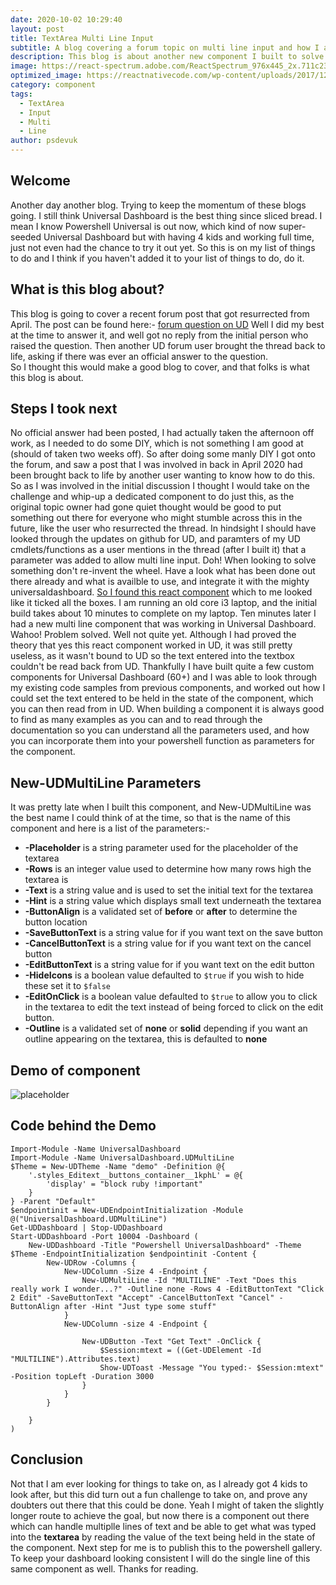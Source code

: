 ```yaml
---
date: 2020-10-02 10:29:40
layout: post
title: TextArea Multi Line Input
subtitle: A blog covering a forum topic on multi line input and how I approached answering it.
description: This blog is about another new component I built to solve an issue other users of Universal Dashboard presented. Which was how to get a multi line input text box.
image: https://react-spectrum.adobe.com/ReactSpectrum_976x445_2x.711c2311.png
optimized_image: https://reactnativecode.com/wp-content/uploads/2017/12/Gradient_TextInput_Thumb.png
category: component
tags:
  - TextArea
  - Input
  - Multi
  - Line
author: psdevuk
---
```


## Welcome
Another day another blog. Trying to keep the momentum of these blogs going. I still think Universal Dashboard is the best thing since sliced bread. I mean I know Powershell Universal is out now, which kind of now super-seeded Universal Dashboard but with having 4 kids and working full time, just not even had the chance to try it out yet.  So this is on my list of things to do and I think if you haven't added it to your list of things to do, do it. 


## What is this blog about?
This blog is going to cover a recent forum post that got resurrected from April. The post can be found here:- [forum question on UD](https://forums.universaldashboard.io/t/multiline-for-new-udtextbox/2651) 
Well I did my best at the time to answer it, and well got no reply from the initial person who raised the question. Then another UD forum user brought the thread back to life, asking if there was ever an official answer to the question.  
 So I thought this would make a good blog to cover, and that folks is what this blog is about.


## Steps I took next
No official answer had been posted, I had actually taken the afternoon off work, as I needed to do some DIY, which is not something I am good at (should of taken two weeks off). So after doing some manly DIY I got onto the forum, and saw a post that I was involved in back in April 2020 had been brought back to life by another user wanting to know how to do this. So as I was involved in the initial discussion I thought I would take on the challenge and whip-up a dedicated component to do just this, as the original topic owner had gone quiet thought would be good to put something out there for everyone who might stumble across this in the future, like the user who resurrected the thread. In hindsight I should have looked through the updates on github for UD, and paramters of my UD cmdlets/functions as a user mentions in the thread (after I built it) that a parameter was added to allow multi line input. 
  Doh!
 When looking to solve something don't re-invent the wheel.  Have a look what has been done out there already and what is availble to use, and integrate it with the mighty universaldashboard. [So I found this react component](https://alioguzhan.github.io/react-editext/) which to me looked like it ticked all the boxes.  I am running an old core i3 laptop, and the initial build takes about 10 minutes to complete on my laptop. Ten minutes later I had a new multi line component that was working in Universal Dashboard. Wahoo! Problem solved.  Well not quite yet. Although I had proved the theory that yes this react component worked in UD, it was still pretty useless, as it wasn't bound to UD so the text entered into the textbox couldn't be read back from UD.
  Thankfully I have built quite a few custom components for Universal Dashboard (60+) and I was able to look through my existing code samples from previous components, and worked out how I could set the text entered to be held in the state of the component, which you can then read from in UD. 
 When building a component it is always good to find as many examples as you can and to read through the documentation so you can understand all the parameters used, and how you can incorporate them into your powershell function as parameters for the component. 


## New-UDMultiLine Parameters
 It was pretty late when I built this component, and New-UDMultiLine was the best name I could think of at the time, so that is the name of this component and here is a list of the parameters:-
- **-Placeholder** is a string parameter used for the placeholder of the textarea
- **-Rows** is an integer value used to determine how many rows high the textarea is
- **-Text** is a string value and is used to set the initial text for the textarea
- **-Hint** is a string value which displays small text underneath the textarea
- **-ButtonAlign** is a validated set of **before** or **after** to determine the button location
- **-SaveButtonText** is a string value for if you want text on the save button
- **-CancelButtonText** is a string value for if you want text on the cancel button
- **-EditButtonText** is a string value for if you want text on the edit button
- **-HideIcons** is a boolean value defaulted to `$true` if you wish to hide these set it to `$false`
- **-EditOnClick** is a boolean value defaulted to `$true` to allow you to click in the textarea to edit the text instead of being forced to click on the edit button.
- **-Outline** is a validated set of **none** or **solid** depending if you want an outline appearing on the textarea, this is defaulted to **none**

## Demo of component

![placeholder](https://github.com/psDevUK/ud-flix/blob/master/assets/img/MultiLineFinal.gif?raw=true "Component Demo")

## Code behind the Demo

```
Import-Module -Name UniversalDashboard
Import-Module -Name UniversalDashboard.UDMultiLine
$Theme = New-UDTheme -Name "demo" -Definition @{
    '.styles_Editext__buttons_container__1kphL' = @{
        'display' = "block ruby !important"
    }
} -Parent "Default"
$endpointinit = New-UDEndpointInitialization -Module @("UniversalDashboard.UDMultiLine")
Get-UDDashboard | Stop-UDDashboard
Start-UDDashboard -Port 10004 -Dashboard (
    New-UDDashboard -Title "Powershell UniversalDashboard" -Theme $Theme -EndpointInitialization $endpointinit -Content {
        New-UDRow -Columns {
            New-UDColumn -Size 4 -Endpoint {
                New-UDMultiLine -Id "MULTILINE" -Text "Does this really work I wonder...?" -Outline none -Rows 4 -EditButtonText "Click 2 Edit" -SaveButtonText "Accept" -CancelButtonText "Cancel" -ButtonAlign after -Hint "Just type some stuff"
            }
            New-UDColumn -size 4 -Endpoint {

                New-UDButton -Text "Get Text" -OnClick {
                    $Session:mtext = ((Get-UDElement -Id "MULTILINE").Attributes.text)
                    Show-UDToast -Message "You typed:- $Session:mtext" -Position topLeft -Duration 3000
                }
            }
        }

    }
)

```

## Conclusion
 
 Not that I am ever looking for things to take on, as I already got 4 kids to look after, but this did turn out a fun challenge to take on, and prove any doubters out there that this could be done.  Yeah I might of taken the slightly longer route to achieve the goal, but now there is a component out there which can handle multiplle lines of text and be able to get what was typed into the **textarea** by reading the value of the text being held in the state of the component. Next step for me is to publish this to the powershell gallery. To keep your dashboard looking consistent I will do the single line of this same component as well.  Thanks for reading.
